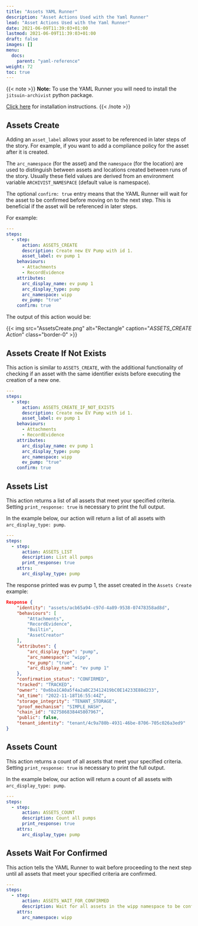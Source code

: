 ```yaml
---
title: "Assets YAML Runner"
description: "Asset Actions Used with the Yaml Runner"
lead: "Asset Actions Used with the Yaml Runner"
date: 2021-06-09T11:39:03+01:00
lastmod: 2021-06-09T11:39:03+01:00
draft: false
images: []
menu: 
  docs:
    parent: "yaml-reference"
weight: 72
toc: true
---
```


{{< note >}}
**Note:** To use the YAML Runner you will need to install the `jitsuin-archivist` python package.

[Click here](https://python.rkvst.com/runner/index.html) for installation instructions.
{{< /note >}}

## Assets Create

Adding an `asset_label` allows your asset to be referenced in later steps of the story. For example, if you want to add a compliance policy for the asset after it is created.

The `arc_namespace` (for the asset) and the `namespace` (for the location) are used to distinguish between assets and locations created between runs of the story. Usually these field values are derived from an environment variable `ARCHIVIST_NAMESPACE` (default value is namespace).

The optional `confirm: true` entry means that the YAML Runner will wait for the asset to be confirmed before moving on to the next step. This is beneficial if the asset will be referenced in later steps.

For example:

```yaml
---
steps:
  - step:
      action: ASSETS_CREATE
      description: Create new EV Pump with id 1.
      asset_label: ev pump 1
    behaviours:
      - Attachments
      - RecordEvidence
    attributes:
      arc_display_name: ev pump 1
      arc_display_type: pump
      arc_namespace: wipp
      ev_pump: "true"
    confirm: true
```

The output of this action would be:

{{< img src="AssetsCreate.png" alt="Rectangle" caption="<em>ASSETS_CREATE Action</em>" class="border-0" >}}

## Assets Create If Not Exists

This action is similar to `ASSETS_CREATE`, with the additional functionality of checking if an asset with the same identifier exists before executing the creation of a new one. 

```yaml
---
steps:
  - step:
      action: ASSETS_CREATE_IF_NOT_EXISTS
      description: Create new EV Pump with id 1.
      asset_label: ev pump 1
    behaviours:
      - Attachments
      - RecordEvidence
    attributes:
      arc_display_name: ev pump 1
      arc_display_type: pump
      arc_namespace: wipp
      ev_pump: "true"
    confirm: true
``` 

## Assets List

This action returns a list of all assets that meet your specified criteria. Setting `print_response: true` is necessary to print the full output. 

In the example below, our action will return a list of all assets with `arc_display_type: pump`.

```yaml
---
steps:
  - step:
      action: ASSETS_LIST
      description: List all pumps
      print_response: true
    attrs:
      arc_display_type: pump
```

The response printed was ev pump 1, the asset created in the `Assets Create` example: 

```json
Response {
    "identity": "assets/acb65a94-c97d-4a89-9538-07478358ad8d",
    "behaviours": [
        "Attachments",
        "RecordEvidence",
        "Builtin",
        "AssetCreator"
    ],
    "attributes": {
        "arc_display_type": "pump",
        "arc_namespace": "wipp",
        "ev_pump": "true",
        "arc_display_name": "ev pump 1"
    },
    "confirmation_status": "CONFIRMED",
    "tracked": "TRACKED",
    "owner": "0x6ba1CA0a5f4a2aBC23412419bC0E14233E88d233",
    "at_time": "2022-11-18T16:55:44Z",
    "storage_integrity": "TENANT_STORAGE",
    "proof_mechanism": "SIMPLE_HASH",
    "chain_id": "827586838445807967",
    "public": false,
    "tenant_identity": "tenant/4c9a780b-4931-46be-8706-705c026a3ed9"
}
```

## Assets Count

This action returns a count of all assets that meet your specified criteria. Setting `print_response: true` is necessary to print the full output. 

In the example below, our action will return a count of all assets with `arc_display_type: pump`.

```yaml
---
steps:
  - step:
      action: ASSETS_COUNT
      description: Count all pumps
      print_response: true
    attrs:
      arc_display_type: pump
```

## Assets Wait For Confirmed

This action tells the YAML Runner to wait before proceeding to the next step until all assets that meet your specified criteria are confirmed. 

```yaml
---
steps:
  - step:
      action: ASSETS_WAIT_FOR_CONFIRMED
      description: Wait for all assets in the wipp namespace to be confirmed
    attrs:
      arc_namespace: wipp
```